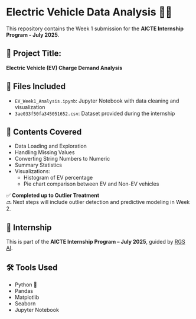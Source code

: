 # Electric Vehicle Data Analysis 🚗🔋

This repository contains the Week 1 submission for the **AICTE Internship Program - July 2025**.

## 📘 Project Title:
**Electric Vehicle (EV) Charge Demand Analysis**

## 📁 Files Included
- `EV_Week1_Analysis.ipynb`: Jupyter Notebook with data cleaning and visualization
- `3ae033f50fa345051652.csv`: Dataset provided during the internship

## 📌 Contents Covered
- Data Loading and Exploration
- Handling Missing Values
- Converting String Numbers to Numeric
- Summary Statistics
- Visualizations:
  - Histogram of EV percentage
  - Pie chart comparison between EV and Non-EV vehicles

✅ **Completed up to Outlier Treatment**  
🔜 Next steps will include outlier detection and predictive modeling in Week 2.

## 📅 Internship
This is part of the **AICTE Internship Program – July 2025**, guided by [RGS AI](https://github.com/RGS-AI).

## 🛠 Tools Used
- Python 🐍
- Pandas
- Matplotlib
- Seaborn
- Jupyter Notebook
